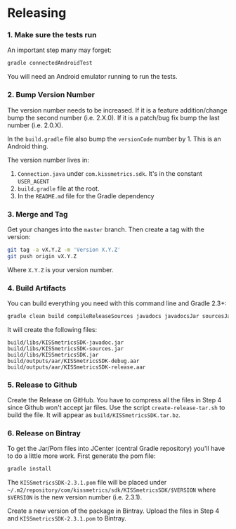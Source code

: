 # Releasing

### 1. Make sure the tests run

An important step many may forget:

```sh
gradle connectedAndroidTest
```

You will need an Android emulator running to run the tests.

### 2. Bump Version Number

The version number needs to be increased.  If it is a feature addition/change
bump the second number (i.e. 2.X.0).  If it is a patch/bug fix bump the last
number (i.e. 2.0.X).

In the `build.gradle` file also bump the `versionCode` number by 1.  This is an
Android thing.

The version number lives in:

  1. `Connection.java` under `com.kissmetrics.sdk`.  It's in the constant `USER_AGENT`
  2. `build.gradle` file at the root.
  3. In the `README.md` file for the Gradle dependency

### 3. Merge and Tag

Get your changes into the `master` branch.  Then create a tag with the version:

```sh
git tag -a vX.Y.Z -m 'Version X.Y.Z'
git push origin vX.Y.Z
```

Where `X.Y.Z` is your version number.

### 4. Build Artifacts

You can build everything you need with this command line and Gradle 2.3+:

```sh
gradle clean build compileReleaseSources javadocs javadocsJar sourcesJar
```

It will create the following files:

```
build/libs/KISSmetricsSDK-javadoc.jar
build/libs/KISSmetricsSDK-sources.jar
build/libs/KISSmetricsSDK.jar
build/outputs/aar/KISSmetricsSDK-debug.aar
build/outputs/aar/KISSmetricsSDK-release.aar
```

### 5. Release to Github

Create the Release on GitHub.  You have to compress all the files in Step 4 since
Github won't accept jar files.  Use the script `create-release-tar.sh` to build
the file.  It will appear as `build/KISSmetricsSDK.tar.bz`.

### 6. Release on Bintray

To get the Jar/Pom files into JCenter (central Gradle repository) you'll have
to do a little more work.  First generate the pom file:

```sh
gradle install
```

The `KISSmetricsSDK-2.3.1.pom` file will be placed under
`~/.m2/repository/com/kissmetrics/sdk/KISSmetricsSDK/$VERSION` where `$VERSION` is
the new version number (i.e. 2.3.1).

Create a new version of the package in Bintray.  Upload the files in Step 4 and
`KISSmetricsSDK-2.3.1.pom` to Bintray.
